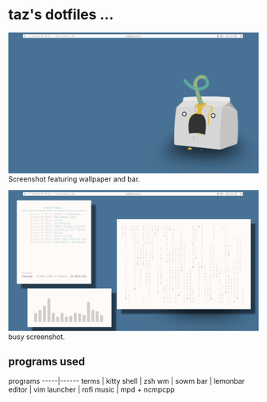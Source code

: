 # taz's dotfiles ...

![blank_screenshot](images/blank_screenshot.png)
Screenshot featuring wallpaper and bar.

![busy_screenshot](images/busy_screenshot.png)
busy screenshot.

## programs used
programs
-----|------
terms | kitty
shell | zsh
wm | sowm
bar | lemonbar
editor | vim
launcher | rofi
music | mpd + ncmpcpp 
